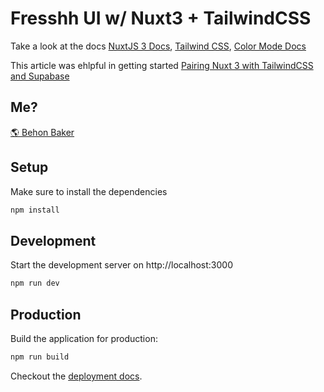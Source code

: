 # Fresshh UI w/ Nuxt3 + TailwindCSS

Take a look at the docs [NuxtJS 3 Docs](https://v3.nuxtjs.org), [Tailwind CSS](https://tailwindcss.com/docs/installation), [Color Mode Docs](https://color-mode.nuxtjs.org/)

This article was ehlpful in getting started [Pairing Nuxt 3 with TailwindCSS and Supabase](https://www.netlify.com/blog/2021/10/29/pairing-nuxt-3-with-tailwindcss-and-supabase/)

## Me?

[🌎 Behon Baker](https://behonbaker.com)

## Setup

Make sure to install the dependencies

```bash
npm install
```

## Development

Start the development server on http://localhost:3000

```bash
npm run dev
```

## Production

Build the application for production:

```bash
npm run build
```

Checkout the [deployment docs](https://v3.nuxtjs.org/docs/deployment).
